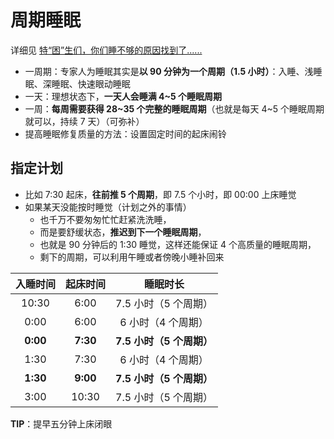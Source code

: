 # 周期睡眠

详细见 [特“困”生们，你们睡不够的原因找到了......](https://mp.weixin.qq.com/s?__biz=MzA4MjIxNzAxOQ==&mid=2651904414&idx=1&sn=eb1f72eb6316606b220fcfd214f8f37b&chksm=846d68cab31ae1dc5d07c13353f0a1f56b00fb29838c999aa8afb5cfa99ab625bcda650ac9a5&mpshare=1&scene=1&srcid=1214hFJUYlUTT5C1rLDA7J5u&sharer_sharetime=1607921369796&sharer_shareid=14e031fe7c1583fec4610136553b2396&key=af4c4474d22b7e51df36f6de7d9a83b0ddf7ea0bd9a550ac9b99c59defa2dc9276cdcfa5d7888da6767852a6ed0c79791c16a3458cbc6d6f7ed3fadb1a392897b55e245b291c8c48efe78b47d4d67ef0d84fc48ca08201c0d1df7534165e1e8ca0255d8c97e3696040c257f5a61d4644091789691bea88390ed9f770d3ec324f&ascene=1&uin=MjI0NTA0ODkyNg%3D%3D&devicetype=Windows+10+x64&version=6300002f&lang=zh_CN&exportkey=AWmReJgj3GlLVmryApdArrQ%3D&pass_ticket=EMfwSGKfA0b137MTbQNlhTZdzAtSsXMnpPHYd4nfPhH2xlUPoRzMdkAymdz7DDVQ&wx_header=0)

- 一周期：专家人为睡眠其实是**以 90 分钟为一个周期（1.5 小时）**：入睡、浅睡眠、深睡眠、快速眼动睡眠
- 一天：理想状态下，**一天人会睡满 4~5 个睡眠周期**
- 一周：**每周需要获得 28~35 个完整的睡眠周期**（也就是每天 4~5 个睡眠周期就可以，持续 7 天）（可弥补）
- 提高睡眠修复质量的方法：设置固定时间的起床闹铃

## 指定计划

- 比如 7:30 起床，**往前推 5 个周期**，即 7.5 个小时，即 00:00 上床睡觉
- 如果某天没能按时睡觉（计划之外的事情）
  - 也千万不要匆匆忙忙赶紧洗洗睡，
  - 而是要舒缓状态，**推迟到下一个睡眠周期**，
  - 也就是 90 分钟后的 1:30 睡觉，这样还能保证 4 个高质量的睡眠周期，
  - 剩下的周期，可以利用午睡或者傍晚小睡补回来

| 入睡时间 | 起床时间 |         睡眠时长         |
| :------: | :------: | :----------------------: |
|  10:30   |   6:00   |   7.5 小时（5 个周期）   |
|   0:00   |   6:00   |    6 小时（4 个周期）    |
| **0:00** | **7:30** | **7.5 小时（5 个周期）** |
|   1:30   |   7:30   |    6 小时（4 个周期）    |
| **1:30** | **9:00** | **7.5 小时（5 个周期）** |
|   3:00   |  10:30   |   7.5 小时（5 个周期）   |

**TIP**：提早五分钟上床闭眼